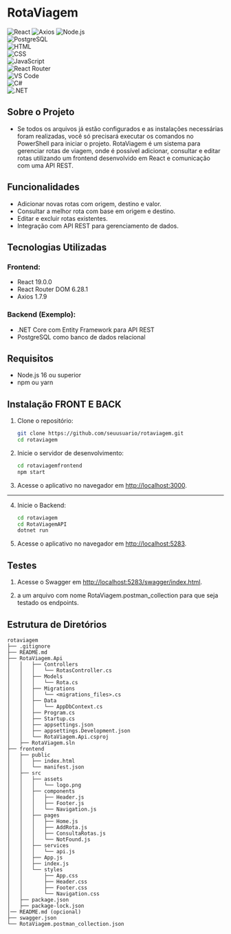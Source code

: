 # RotaViagem

![React](https://img.shields.io/badge/React-19.0.0-blue)
![Axios](https://img.shields.io/badge/Axios-1.7.9-blueviolet)
![Node.js](https://img.shields.io/badge/Node.js-18.x-green)  
![PostgreSQL](https://img.shields.io/badge/PostgreSQL-15.x-blue)  
![HTML](https://img.shields.io/badge/HTML-5.0-red)  
![CSS](https://img.shields.io/badge/CSS-3.0-blue)  
![JavaScript](https://img.shields.io/badge/JavaScript-ES6-yellow)  
![React Router](https://img.shields.io/badge/React%20Router-6.28.1-orange)  
![VS Code](https://img.shields.io/badge/VS%20Code-1.80.x-purple)  
![C#](https://img.shields.io/badge/C%23-10.0-blue)  
![.NET](https://img.shields.io/badge/.NET-7.0-purple)  

## Sobre o Projeto
- Se todos os arquivos já estão configurados e as instalações necessárias foram realizadas, você só precisará executar os comandos no PowerShell para iniciar o projeto.
RotaViagem é um sistema para gerenciar rotas de viagem, onde é possível adicionar, consultar e editar rotas utilizando um frontend desenvolvido em React e comunicação com uma API REST.

## Funcionalidades

- Adicionar novas rotas com origem, destino e valor.
- Consultar a melhor rota com base em origem e destino.
- Editar e excluir rotas existentes.
- Integração com API REST para gerenciamento de dados.

## Tecnologias Utilizadas

### Frontend:
- React 19.0.0
- React Router DOM 6.28.1
- Axios 1.7.9

### Backend (Exemplo):
- .NET Core com Entity Framework para API REST
- PostgreSQL como banco de dados relacional


## Requisitos
- Node.js 16 ou superior
- npm ou yarn

## Instalação FRONT E BACK

1. Clone o repositório:
   ```bash
   git clone https://github.com/seuusuario/rotaviagem.git
   cd rotaviagem
   ```

2. Inicie o servidor de desenvolvimento:
   ```bash
   cd rotaviagemfrontend
   npm start
   ```

3. Acesse o aplicativo no navegador em [http://localhost:3000](http://localhost:3000).
----------------------------------------------
4. Inicie o Backend:
   ```bash
   cd rotaviagem
   cd RotaViagemAPI
   dotnet run
   ```

5. Acesse o aplicativo no navegador em [http://localhost:5283](http://localhost:5283).

## Testes


1. Acesse o Swagger em [http://localhost:5283/swagger/index.html](http://localhost:5283).

2. a um arquivo com nome RotaViagem.postman_collection para que seja testado os endpoints. 

## Estrutura de Diretórios

```
rotaviagem
├── .gitignore
├── README.md
├── RotaViagem.Api
│   │   ├── Controllers
│   │   │   └── RotasController.cs
│   │   ├── Models
│   │   │   └── Rota.cs
│   │   ├── Migrations
│   │   │   └── <migrations_files>.cs
│   │   ├── Data
│   │   │   └── AppDbContext.cs
│   │   ├── Program.cs
│   │   ├── Startup.cs
│   │   ├── appsettings.json
│   │   ├── appsettings.Development.json
│   │   └── RotaViagem.Api.csproj
│   ├── RotaViagem.sln
├── frontend
│   ├── public
│   │   ├── index.html
│   │   └── manifest.json
│   ├── src
│   │   ├── assets
│   │   │   └── logo.png
│   │   ├── components
│   │   │   ├── Header.js
│   │   │   ├── Footer.js
│   │   │   └── Navigation.js
│   │   ├── pages
│   │   │   ├── Home.js
│   │   │   ├── AddRota.js
│   │   │   ├── ConsultaRotas.js
│   │   │   └── NotFound.js
│   │   ├── services
│   │   │   └── api.js
│   │   ├── App.js
│   │   ├── index.js
│   │   └── styles
│   │       ├── App.css
│   │       ├── Header.css
│   │       ├── Footer.css
│   │       └── Navigation.css
│   ├── package.json
│   ├── package-lock.json
│── README.md (opcional)
├── swagger.json
└── RotaViagem.postman_collection.json

```
